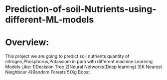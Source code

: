 # Prediction-of-soil-Nutrients-using-different-ML-models

# Overview:

This project we are going to predict soil nutrients quantity of nitrogen,Phosphorus,Potassium in ppm with different machine Learning Models Like:
1)Decision Tree
2)Neural Networks(Deep learning)
3)K Nearest Neighbour
4)Random Forests
5)Xg Boost
